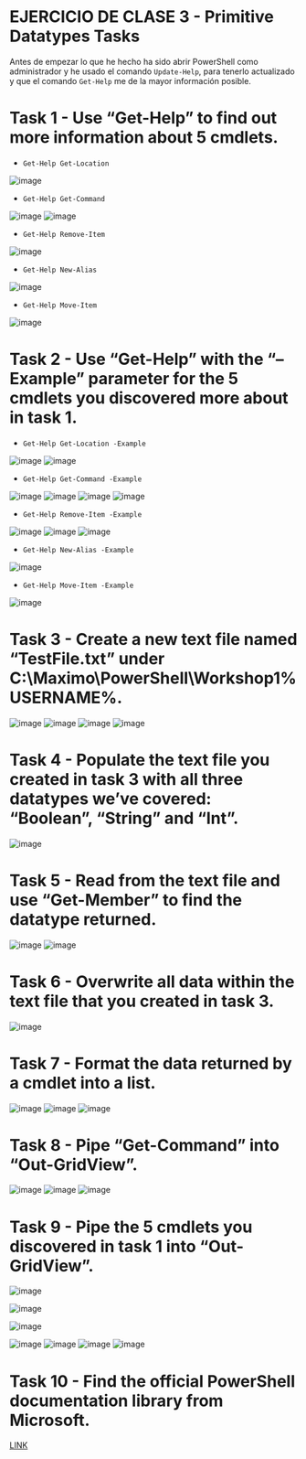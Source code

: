 # EJERCICIO DE CLASE 3 - Primitive Datatypes Tasks
Antes de empezar lo que he hecho ha sido abrir PowerShell como administrador y he usado el comando `Update-Help`, para tenerlo actualizado y que el comando `Get-Help` me de la mayor información posible.

# Task 1 - Use “Get-Help” to find out more information about 5 cmdlets.
+ `Get-Help Get-Location`

![image](https://user-images.githubusercontent.com/101186662/161078018-98c4a777-22c4-4669-89e5-157d75cf773f.png)

+ `Get-Help Get-Command`

![image](https://user-images.githubusercontent.com/101186662/161078329-f6bc7abc-8238-4dde-b56e-9cf8b40c95f3.png)
![image](https://user-images.githubusercontent.com/101186662/161078383-da83d659-045b-4001-b6c3-9b54c2f549ba.png)

+ `Get-Help Remove-Item`

![image](https://user-images.githubusercontent.com/101186662/161078501-d72f4cb0-ccf4-4996-85d0-def1cead57e7.png)

+ `Get-Help New-Alias`

![image](https://user-images.githubusercontent.com/101186662/161078580-2ba54c3a-d727-4477-93b5-9869423bb8b6.png)

+ `Get-Help Move-Item`

![image](https://user-images.githubusercontent.com/101186662/161078654-ec441d61-0e5b-49ac-b9c5-3dc2e2aa2729.png)

# Task 2 - Use “Get-Help” with the “–Example” parameter for the 5 cmdlets you discovered more about in task 1.
+ `Get-Help Get-Location -Example`

![image](https://user-images.githubusercontent.com/101186662/161079498-7e8dd806-60be-48e4-86a5-4db6aaec0c3c.png)
![image](https://user-images.githubusercontent.com/101186662/161079553-f9f59357-2734-44ff-b653-271e38dc652c.png)

+ `Get-Help Get-Command -Example`

![image](https://user-images.githubusercontent.com/101186662/161079672-98c6c94d-cf65-46e5-ae0c-5b1896ce0818.png)
![image](https://user-images.githubusercontent.com/101186662/161080017-ad3eee91-e709-426b-8eab-c1355b2be3c6.png)
![image](https://user-images.githubusercontent.com/101186662/161080149-e5c5a04d-37cb-4451-ba9a-04b12508c2bb.png)
![image](https://user-images.githubusercontent.com/101186662/161080197-8f78bf69-5b29-40d2-93e1-a732b5d85c35.png)

+ `Get-Help Remove-Item -Example`

![image](https://user-images.githubusercontent.com/101186662/161080418-f2ab9765-fddf-4422-8e53-744fdc4322f2.png)
![image](https://user-images.githubusercontent.com/101186662/161080549-71f5db8a-bd25-4f57-86b5-741d8164b71a.png)
![image](https://user-images.githubusercontent.com/101186662/161080609-a9714cde-2795-4f5c-9af0-685b2215716e.png)

+ `Get-Help New-Alias -Example`

![image](https://user-images.githubusercontent.com/101186662/161080691-2a50faa8-4c9b-43da-8eeb-e0e807801f4e.png)

+ `Get-Help Move-Item -Example`

![image](https://user-images.githubusercontent.com/101186662/161080742-d440fa1d-c2fb-4c08-82df-25bdfeae33bc.png)

# Task 3 - Create a new text file named “TestFile.txt” under C:\Maximo\PowerShell\Workshop1\%USERNAME%.

![image](https://user-images.githubusercontent.com/101186662/161084035-132d3b2a-ec59-4437-97f4-9c39161c4e73.png)
![image](https://user-images.githubusercontent.com/101186662/161084090-ce3733db-a602-4abf-baec-022a6d883171.png)
![image](https://user-images.githubusercontent.com/101186662/161084230-9252f0dd-aaff-48aa-a58d-dfeb0fdee603.png)
![image](https://user-images.githubusercontent.com/101186662/161084450-1dd6109e-39c5-482f-921d-5844a54efd85.png)

# Task 4 - Populate the text file you created in task 3 with all three datatypes we’ve covered: “Boolean”, “String” and “Int”.

![image](https://user-images.githubusercontent.com/101186662/161085034-3bb4410f-fde4-4f48-9fb7-d63b3f3c914c.png)

# Task 5 - Read from the text file and use “Get-Member” to find the datatype returned.

![image](https://user-images.githubusercontent.com/101186662/161085763-24c6bb40-ee86-43d1-a249-b4b0b4478407.png)
![image](https://user-images.githubusercontent.com/101186662/161085798-fa3cc688-b7b7-4279-b08f-45b4e0c470c2.png)

# Task 6 - Overwrite all data within the text file that you created in task 3.

![image](https://user-images.githubusercontent.com/101186662/161086465-9b665311-e258-496b-bd17-6bf5caf8f176.png)

# Task 7 - Format the data returned by a cmdlet into a list.

![image](https://user-images.githubusercontent.com/101186662/161091059-5a6c4c3c-f6fd-4215-8c91-c0961ce62354.png)
![image](https://user-images.githubusercontent.com/101186662/161091133-9a94455b-43a6-4a87-a597-112e4e388bf1.png)
![image](https://user-images.githubusercontent.com/101186662/161091224-3a10e673-42e2-4aad-839b-1c1702c49f3d.png)

# Task 8 - Pipe “Get-Command” into “Out-GridView”.

![image](https://user-images.githubusercontent.com/101186662/161089009-a389e1e0-d9fe-4047-ab0a-5390f64c0f1f.png)
![image](https://user-images.githubusercontent.com/101186662/161089095-eedbedcd-f526-47a0-9454-e3e5d7cabf2c.png)
![image](https://user-images.githubusercontent.com/101186662/161089210-ecdb3b93-7319-4c14-a17e-e17634a8651b.png)

# Task 9 - Pipe the 5 cmdlets you discovered in task 1 into “Out-GridView”.

![image](https://user-images.githubusercontent.com/101186662/161089778-483679b8-97d0-4e47-ae67-9a06661a9027.png)

![image](https://user-images.githubusercontent.com/101186662/161089815-36fc8165-ac44-4761-86ff-9b063de2ee41.png)

![image](https://user-images.githubusercontent.com/101186662/161089856-8e8d6832-cc24-4f8b-9f54-57785bb4188d.png)

![image](https://user-images.githubusercontent.com/101186662/161089892-723392af-8f24-445e-9099-0052f4c0e32a.png)
![image](https://user-images.githubusercontent.com/101186662/161090777-7410daa0-a5a8-47ab-95e5-42e34de8d588.png)
![image](https://user-images.githubusercontent.com/101186662/161090138-d17a8bdd-652a-45b5-8f44-f7a9af11bd8b.png)
![image](https://user-images.githubusercontent.com/101186662/161090830-ccbf0359-d4aa-4204-8f1d-1df23b2fffc1.png)

# Task 10 - Find the official PowerShell documentation library from Microsoft.
[LINK](https://docs.microsoft.com/en-us/powershell/)
